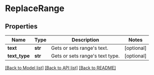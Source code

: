 # ReplaceRange

## Properties
Name | Type | Description | Notes
------------ | ------------- | ------------- | -------------
**text** | **str** | Gets or sets range&#x27;s text. | [optional] 
**text_type** | **str** | Gets or sets range&#x27;s text type. | [optional] 

[[Back to Model list]](../README.md#documentation-for-models) [[Back to API list]](../README.md#documentation-for-api-endpoints) [[Back to README]](../README.md)

